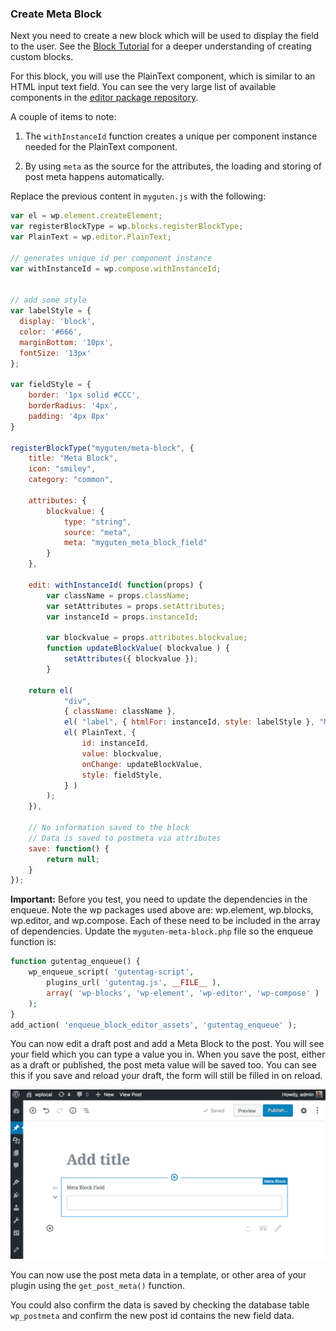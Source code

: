 
### Create Meta Block

Next you need to create a new block which will be used to display the field to the user. See the [Block Tutorial](../../../../../docs/designers-developers/developers/tutorials/block-tutorial/readme.md) for a deeper understanding of creating custom blocks.

For this block, you will use the PlainText component, which is similar to an HTML input text field. You can see the very large list of available components in the [editor package repository](https://github.com/WordPress/gutenberg/tree/master/packages/editor/src/components).


A couple of items to note:

1. The `withInstanceId` function creates a unique per component instance needed for the PlainText component.

2. By using `meta` as the source for the attributes, the loading and storing of post meta happens automatically.


Replace the previous content in `myguten.js` with the following:

```js
var el = wp.element.createElement;
var registerBlockType = wp.blocks.registerBlockType;
var PlainText = wp.editor.PlainText;

// generates unique id per component instance
var withInstanceId = wp.compose.withInstanceId;


// add some style
var labelStyle = {
  display: 'block',
  color: '#666',
  marginBottom: '10px',
  fontSize: '13px'
};

var fieldStyle = {
	border: '1px solid #CCC',
	borderRadius: '4px',
	padding: '4px 8px'
}

registerBlockType("myguten/meta-block", {
	title: "Meta Block",
	icon: "smiley",
	category: "common",

	attributes: {
		blockvalue: {
			type: "string",
			source: "meta",
			meta: "myguten_meta_block_field"
		}
	},

	edit: withInstanceId( function(props) {
		var className = props.className;
		var setAttributes = props.setAttributes;
		var instanceId = props.instanceId;

		var blockvalue = props.attributes.blockvalue;
		function updateBlockValue( blockvalue ) {
			setAttributes({ blockvalue });
		}

	return el(
			"div",
			{ className: className },
			el( "label", { htmlFor: instanceId, style: labelStyle }, "Meta Block Field" ),
			el( PlainText, {
				id: instanceId,
				value: blockvalue,
				onChange: updateBlockValue,
				style: fieldStyle,
			} )
		);
	}),

	// No information saved to the block
	// Data is saved to postmeta via attributes
	save: function() {
		return null;
	}
});
```

**Important:** Before you test, you need to update the dependencies in the enqueue. Note the wp packages used above are: wp.element, wp.blocks, wp.editor, and wp.compose. Each of these need to be included in the array of dependencies. Update the `myguten-meta-block.php` file so the enqueue function is:

```php
function gutentag_enqueue() {
	wp_enqueue_script( 'gutentag-script',
    	plugins_url( 'gutentag.js', __FILE__ ),
		array( 'wp-blocks', 'wp-element', 'wp-editor', 'wp-compose' )
	);
}
add_action( 'enqueue_block_editor_assets', 'gutentag_enqueue' );
```

You can now edit a draft post and add a Meta Block to the post. You will see your field which you can type a value you in. When you save the post, either as a draft or published, the post meta value will be saved too. You can see this if you save and reload your draft, the form will still be filled in on reload.

![Meta Block](../../../../../docs/designers-developers/developers/tutorials/metabox/meta-block.png)

You can now use the post meta data in a template, or other area of your plugin using the `get_post_meta()` function.

You could also confirm the data is saved by checking the database table `wp_postmeta` and confirm the new post id contains the new field data.

